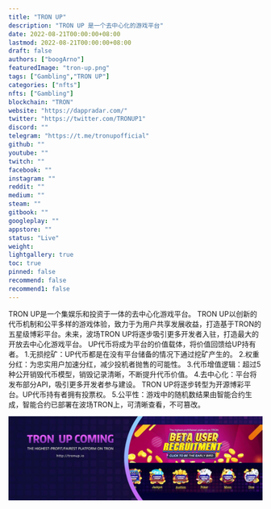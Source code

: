```yaml
---
title: "TRON UP"
description: "TRON UP 是一个去中心化的游戏平台"
date: 2022-08-21T00:00:00+08:00
lastmod: 2022-08-21T00:00:00+08:00
draft: false
authors: ["boogArno"]
featuredImage: "tron-up.png"
tags: ["Gambling","TRON UP"]
categories: ["nfts"]
nfts: ["Gambling"]
blockchain: "TRON"
website: "https://dappradar.com/"
twitter: "https://twitter.com/TRONUP1"
discord: ""
telegram: "https://t.me/tronupofficial"
github: ""
youtube: ""
twitch: ""
facebook: ""
instagram: ""
reddit: ""
medium: ""
steam: ""
gitbook: ""
googleplay: ""
appstore: ""
status: "Live"
weight: 
lightgallery: true
toc: true
pinned: false
recommend: false
recommend1: false
---
```

TRON UP是一个集娱乐和投资于一体的去中心化游戏平台。 TRON UP以创新的代币机制和公平多样的游戏体验，致力于为用户共享发展收益，打造基于TRON的五星级博彩平台。未来，波场TRON UP将逐步吸引更多开发者入驻，打造最大的开放去中心化游戏平台。 UP代币将成为平台的价值载体，将价值回馈给UP持有者。 1.无损挖矿：UP代币都是在没有平台储备的情况下通过挖矿产生的。 2.权重分红：为忠实用户加速分红，减少投机者抛售的可能性。 3.代币增值逻辑：超过5种公开销毁代币模型，销毁记录清晰，不断提升代币价值。 4.去中心化：平台将发布部分API，吸引更多开发者参与建设。 TRON UP将逐步转型为开源博彩平台。UP代币持有者拥有投票权。 5.公平性：游戏中的随机数结果由智能合约生成，智能合约已部署在波场TRON上，可清晰查看，不可篡改。

![1080x360](1080x360.jpg)